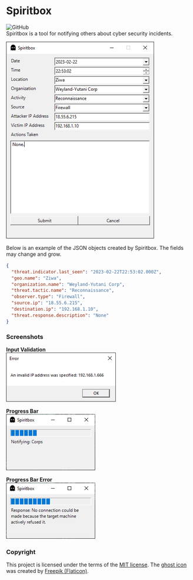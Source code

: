 # Spiritbox
![GitHub](https://img.shields.io/github/license/cyberphor/spiritbox)  
Spiritbox is a tool for notifying others about cyber security incidents. 

![Screenshot](/screenshots/screenshot.png)

Below is an example of the JSON objects created by Spiritbox. The fields may change and grow. 
```json
{
  "threat.indicator.last_seen": "2023-02-22T22:53:02.000Z",
  "geo.name": "Ziwa",
  "organization.name": "Weyland-Yutani Corp",
  "threat.tactic.name": "Reconnaissance",
  "observer.type": "Firewall",
  "source.ip": "18.55.6.215",
  "destination.ip": "192.168.1.10",
  "threat.response.description": "None"
}
```

### Screenshots
**Input Validation**  
![Input Validation](/screenshots/screenshot-input-validation.PNG)

**Progress Bar**  
![Progress Bar](/screenshots/screenshot-progress-bar.png)

**Progress Bar Error**  
![Progress Bar Error](/screenshots/screenshot-progress-bar-error.png)

### Copyright
This project is licensed under the terms of the [MIT license](/LICENSE). The [ghost icon](/ghost.ico) was created by <a href="https://www.flaticon.com/free-icons/ghost" title="ghost icons">Freepik (Flaticon)</a>.
